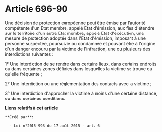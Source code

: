 # Article 696-90

Une décision de protection européenne peut être émise par l'autorité compétente d'un Etat membre, appelé Etat d'émission, aux
fins d'étendre sur le territoire d'un autre Etat membre, appelé Etat d'exécution, une mesure de protection adoptée dans
l'Etat d'émission, imposant à une personne suspectée, poursuivie ou condamnée et pouvant être à l'origine d'un danger encouru
par la victime de l'infraction, une ou plusieurs des interdictions suivantes : 

1° Une interdiction de se rendre dans certains lieux, dans certains endroits ou dans certaines zones définies dans lesquelles
la victime se trouve ou qu'elle fréquente ; 

2° Une interdiction ou une réglementation des contacts avec la victime ; 

3° Une interdiction d'approcher la victime à moins d'une certaine distance, ou dans certaines conditions.

**Liens relatifs à cet article**

	**Créé par**:

	  - Loi n°2015-993 du 17 août 2015 - art. 6
